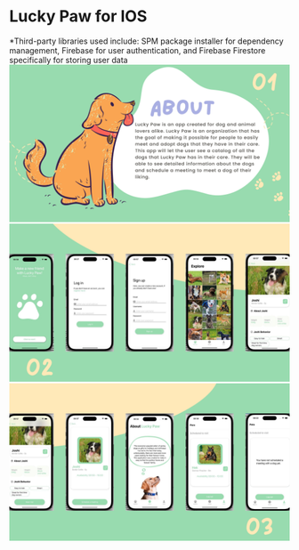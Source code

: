 # Lucky Paw for IOS
*Third-party libraries used include: SPM package installer for dependency management, Firebase for user authentication, and Firebase Firestore specifically for storing user data
![About the app](https://github.com/pzimaj/LuckyPaw-Swift/blob/main/App_Screens/About_Slide.jpg)
![First set of screens](https://github.com/pzimaj/LuckyPaw-Swift/blob/main/App_Screens/Screens_2.jpg)
![Second set of screens](https://github.com/pzimaj/LuckyPaw-Swift/blob/main/App_Screens/Screens_1.jpg)
